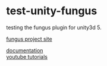 # test-unity-fungus
testing the fungus plugin for unity3d 5.

[fungus project site](http://fungusgames.com/)   
   
[documentation](http://files.snozbot.com/games/fungus/docs/index.html)   
[youtube tutorials](https://www.youtube.com/playlist?list=PLiMlyObJfJmUohJ_M2pJhtrNKuNECo2Uk)   
